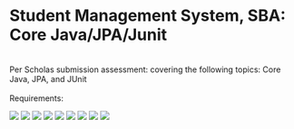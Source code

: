 # Student Management System, SBA: Core Java/JPA/Junit
<br>
Per Scholas submission assessment: covering the following topics: Core Java, JPA, and JUnit
<br><br>
Requirements:

![](/images/0001.jpg)
![](/images/0002.jpg)
![](/images/0003.jpg)
![](/images/0004.jpg)
![](/images/0005.jpg)
![](/images/0006.jpg)
![](/images/0007.jpg)
![](/images/0008.jpg)
![](/images/0009.jpg)

